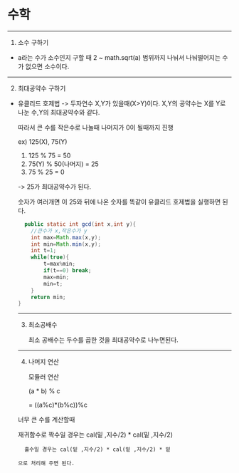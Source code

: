 # 수학
---
1) 소수 구하기

  -  a라는 수가 소수인지 구할 때 2 ~ math.sqrt(a) 범위까지 나눠서 나눠떨어지는 수가 없으면 소수이다.

---
2) 최대공약수 구하기

  - 유클리드 호제법 -> 두자연수 X,Y가 있을때(X>Y)이다. X,Y의 공약수는 X를 Y로 나눈 수,Y의 최대공약수와 같다.

    따라서 큰 수를 작은수로 나눌때 나머지가 0이 될때까지 진행

    ex) 125(X), 75(Y)

    1) 125 % 75 = 50
    2) 75(Y) % 50(나머지) = 25
    3) 75 % 25 = 0
   
    -> 25가 최대공약수가 된다.

    숫자가 여러개면 이 25와 뒤에 나온 숫자를 똑같이 유클리드 호제법을 실행하면 된다.

    ```java
      public static int gcd(int x,int y){
	    //큰수가 x,작은수가 y
	    int max=Math.max(x,y);
	    int min=Math.min(x,y);
	    int t=1;
	    while(true){
	        t=max%min;
	        if(t==0) break;
	        max=min;
	        min=t; 
	    }
	    return min;
	}
    ```
    ---
    3) 최소공배수
   
       최소 공배수는 두수를 곱한 것을 최대공약수로 나누면된다.
    ---
    4) 나머지 연산

       모듈러 연산

       (a * b) % c

       = ((a%c)*(b%c))%c

 	너무 큰 수를 계산할때

	재귀함수로 짝수일 경우는 cal(밑 ,지수/2) * cal(밑 ,지수/2)

		  홀수일 경우는 cal(밑 ,지수/2) * cal(밑 ,지수/2) * 밑

    	으로 처리해 주면 된다.
